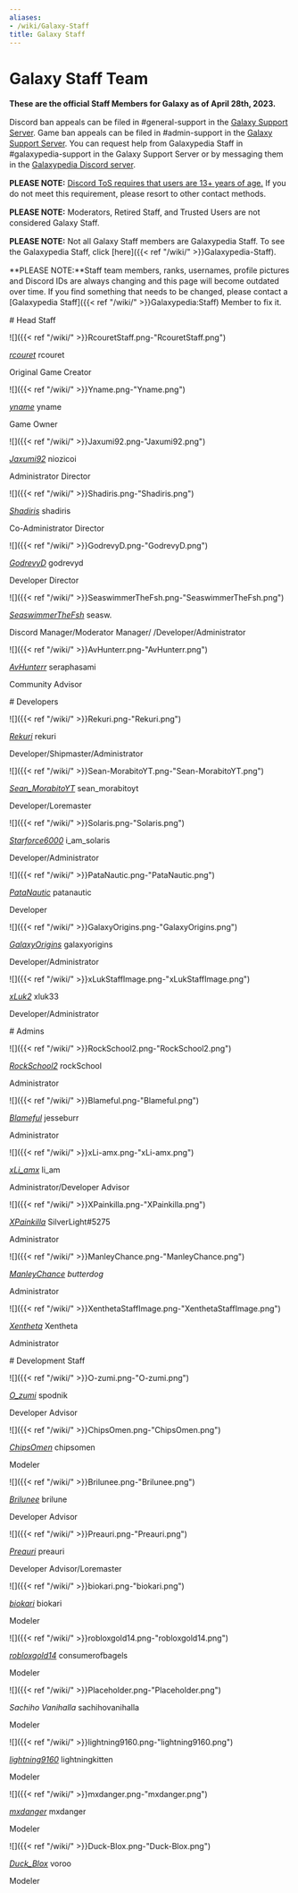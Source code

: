 ```yaml
---
aliases:
- /wiki/Galaxy-Staff
title: Galaxy Staff
---
```


# Galaxy Staff Team

<div style="line-height: 19px;">

**These are the official Staff Members for Galaxy as of April 28th, 2023.**

Discord ban appeals can be filed in #general-support in the [Galaxy Support Server](https://support.robloxgalaxy.wiki/).
Game ban appeals can be filed in #admin-support in the [Galaxy Support Server](https://support.robloxgalaxy.wiki/).
You can request help from Galaxypedia Staff in #galaxypedia-support in the Galaxy Support Server or by messaging them in the [Galaxypedia Discord server](https://discord.robloxgalaxy.wiki/).

**PLEASE NOTE:** <u>Discord ToS requires that users are 13+ years of age.</u> If you do not meet this requirement, please resort to other contact methods.

**PLEASE NOTE:** Moderators, Retired Staff, and Trusted Users are not considered Galaxy Staff.

**PLEASE NOTE:** Not all Galaxy Staff members are Galaxypedia Staff. To see the Galaxypedia Staff, click [here]({{< ref "/wiki/" >}}Galaxypedia-Staff).

**PLEASE NOTE:**Staff team members, ranks, usernames, profile pictures and Discord IDs are always changing and this page will become outdated over time. If you find something that needs to be changed, please contact a [Galaxypedia Staff]({{< ref "/wiki/" >}}Galaxypedia:Staff) Member to fix it.

</div>
<div class="TDiv">
# Head Staff

<div class="StaffGrid-container">
<div class="StaffGrid">
<div class="img-container">

![]({{< ref "/wiki/" >}}RcouretStaff.png-"RcouretStaff.png")

</div>

<i>[rcouret](https://www.roblox.com/users/48107074/profile)</i>
rcouret

Original Game Creator

</div>
<div class="StaffGrid">
<div class="img-container">

![]({{< ref "/wiki/" >}}Yname.png-"Yname.png")

</div>

<i>[yname](https://www.roblox.com/users/34250563/profile)</i>
yname

Game Owner

</div>
<div class="StaffGrid">
<div class="img-container">

![]({{< ref "/wiki/" >}}Jaxumi92.png-"Jaxumi92.png")

</div>

<i>[Jaxumi92](https://www.roblox.com/users/91712810/profile)</i>
niozicoi

Administrator Director

</div>
<div class="StaffGrid">
<div class="img-container">

![]({{< ref "/wiki/" >}}Shadiris.png-"Shadiris.png")

</div>

<i>[Shadiris](https://www.roblox.com/users/151456222/profile)</i>
shadiris

Co-Administrator Director

</div>
<div class="StaffGrid">
<div class="img-container">

![]({{< ref "/wiki/" >}}GodrevyD.png-"GodrevyD.png")

</div>

<i>[GodrevyD](https://www.roblox.com/users/117623636/profile)</i>
godrevyd

Developer Director

</div>
<div class="StaffGrid">
<div class="img-container">

![]({{< ref "/wiki/" >}}SeaswimmerTheFsh.png-"SeaswimmerTheFsh.png")

</div>

<i>[SeaswimmerTheFsh](https://www.roblox.com/users/165815530/profile)</i>
seasw.

Discord Manager/Moderator Manager/ /Developer/Administrator

</div>
<div class="StaffGrid">
<div class="img-container">

![]({{< ref "/wiki/" >}}AvHunterr.png-"AvHunterr.png")

</div>

<i>[AvHunterr](https://www.roblox.com/users/57886751/profile)</i>
seraphasami

Community Advisor

</div>
</div>
</div>
<div class="TDiv">
# Developers

<div class="StaffGrid-container">
<div class="StaffGrid">
<div class="img-container">

![]({{< ref "/wiki/" >}}Rekuri.png-"Rekuri.png")

</div>

<i>[Rekuri](https://www.roblox.com/users/8079908/profile)</i>
rekuri

Developer/Shipmaster/Administrator

</div>
<div class="StaffGrid">
<div class="img-container">

![]({{< ref "/wiki/" >}}Sean-MorabitoYT.png-"Sean-MorabitoYT.png")

</div>

<i>[Sean_MorabitoYT](https://www.roblox.com/users/37576706/profile)</i>
sean_morabitoyt

Developer/Loremaster

</div>
<div class="StaffGrid">
<div class="img-container">

![]({{< ref "/wiki/" >}}Solaris.png-"Solaris.png")

</div>

<i>[Starforce6000](https://www.roblox.com/users/100808212/profile)</i>
i_am_solaris

Developer/Administrator

</div>
<div class="StaffGrid">
<div class="img-container">

![]({{< ref "/wiki/" >}}PataNautic.png-"PataNautic.png")

</div>

<i>[PataNautic](https://www.roblox.com/users/653013850/profile)</i>
patanautic

Developer

</div>
<div class="StaffGrid">
<div class="img-container">

![]({{< ref "/wiki/" >}}GalaxyOrigins.png-"GalaxyOrigins.png")

</div>

<i>[GalaxyOrigins](https://www.roblox.com/users/158313340/profile)</i>
galaxyorigins

Developer/Administrator

</div>
<div class="StaffGrid">
<div class="img-container">

![]({{< ref "/wiki/" >}}xLukStaffImage.png-"xLukStaffImage.png")

</div>

<i>[xLuk2](https://www.roblox.com/users/94780495/profile)</i>
xluk33

Developer/Administrator

</div>
</div>
</div>
<div class="TDiv">
# Admins

<div class="StaffGrid-container">
<div class="StaffGrid">
<div class="img-container">

![]({{< ref "/wiki/" >}}RockSchool2.png-"RockSchool2.png")

</div>

<i>[RockSchool2](https://www.roblox.com/users/351425987/profile)</i>
rockSchool

Administrator

</div>
<div class="StaffGrid">
<div class="img-container">

![]({{< ref "/wiki/" >}}Blameful.png-"Blameful.png")

</div>

<i>[Blameful](https://www.roblox.com/users/5564259/profile)</i>
jesseburr

Administrator

</div>
<div class="StaffGrid">
<div class="img-container">

![]({{< ref "/wiki/" >}}xLi-amx.png-"xLi-amx.png")

</div>

<i>[xLi_amx](https://www.roblox.com/users/61393734/profile)</i>
li_am

Administrator/Developer Advisor

</div>
<div class="StaffGrid">
<div class="img-container">

![]({{< ref "/wiki/" >}}XPainkilla.png-"XPainkilla.png")

</div>

<i>[XPainkilla](https://www.roblox.com/users/46898444/profile)</i>
SilverLight#5275

Administrator

</div>
<div class="StaffGrid">
<div class="img-container">

![]({{< ref "/wiki/" >}}ManleyChance.png-"ManleyChance.png")

</div>

<i>[ManleyChance](https://www.roblox.com/users/81410231/profile)</i>
_butterdog_

Administrator

</div>
<div class="StaffGrid">
<div class="img-container">

![]({{< ref "/wiki/" >}}XenthetaStaffImage.png-"XenthetaStaffImage.png")

</div>

<i>[Xentheta](https://www.roblox.com/users/118530577/profile)</i>
Xentheta

Administrator

</div>
</div>
</div>
<div class="TDiv">
# Development Staff

<div class="StaffGrid-container">
<div class="StaffGrid">
<div class="img-container">

![]({{< ref "/wiki/" >}}O-zumi.png-"O-zumi.png")

</div>

<i>[O_zumi](https://www.roblox.com/users/97126030/profile)</i>
spodnik

Developer Advisor

</div>
<div class="StaffGrid">
<div class="img-container">

![]({{< ref "/wiki/" >}}ChipsOmen.png-"ChipsOmen.png")

</div>

<i>[ChipsOmen](https://www.roblox.com/users/421164608/profile)</i>
chipsomen

Modeler

</div>
<div class="StaffGrid">
<div class="img-container">

![]({{< ref "/wiki/" >}}Brilunee.png-"Brilunee.png")

</div>

<i>[Brilunee](https://www.roblox.com/users/3183232722/profile)</i>
brilune

Developer Advisor

</div>
<div class="StaffGrid">
<div class="img-container">

![]({{< ref "/wiki/" >}}Preauri.png-"Preauri.png")

</div>

<i>[Preauri](https://www.roblox.com/users/139080892/profile)</i>
preauri

Developer Advisor/Loremaster

</div>
<div class="StaffGrid">
<div class="img-container">

![]({{< ref "/wiki/" >}}biokari.png-"biokari.png")

</div>

<i>[biokari](https://www.roblox.com/users/337106531/profile)</i>
biokari

Modeler

</div>
<div class="StaffGrid">
<div class="img-container">

![]({{< ref "/wiki/" >}}robloxgold14.png-"robloxgold14.png")

</div>

<i>[robloxgold14](https://www.roblox.com/users/80916464/profile)</i>
consumerofbagels

Modeler

</div>
<div class="StaffGrid">
<div class="img-container">

![]({{< ref "/wiki/" >}}Placeholder.png-"Placeholder.png")

</div>

<i>Sachiho Vanihalla</i>
sachihovanihalla

Modeler

</div>
<div class="StaffGrid">
<div class="img-container">

![]({{< ref "/wiki/" >}}lightning9160.png-"lightning9160.png")

</div>

<i>[lightning9160](https://www.roblox.com/users/17435935/profile)</i>
lightningkitten

Modeler

</div>
<div class="StaffGrid">
<div class="img-container">

![]({{< ref "/wiki/" >}}mxdanger.png-"mxdanger.png")

</div>

<i>[mxdanger](https://www.roblox.com/users/48291647/profile)</i>
mxdanger

Modeler

</div>
<div class="StaffGrid">
<div class="img-container">

![]({{< ref "/wiki/" >}}Duck-Blox.png-"Duck-Blox.png")

</div>

<i>[Duck_Blox](https://www.roblox.com/users/430298692/profile)</i>
voroo

Modeler

</div>
</div>
</div>